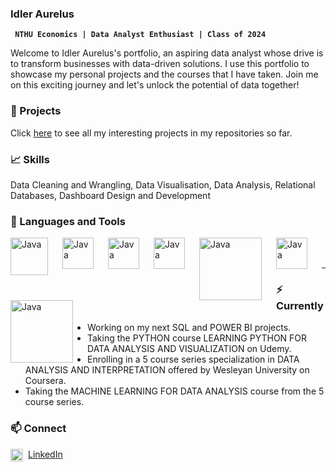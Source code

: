 ### Idler Aurelus 
**` NTHU Economics | Data Analyst Enthusiast | Class of 2024`**

Welcome to Idler Aurelus's portfolio, an aspiring data analyst whose drive is to transform businesses with data-driven solutions. I use this portfolio to showcase my personal projects and the courses that I have taken.  Join me on this exciting journey and let's unlock the potential of data together!

### 📂 Projects
Click [here](https://github.com/Idler-ai?tab=repositories) to see all my interesting projects in my repositories so far.

### 📈 Skills
Data Cleaning and Wrangling, Data Visualisation, Data Analysis, Relational Databases, Dashboard Design and Development


### 🧰 Languages and Tools
  <img align="left" alt="Java" width="60px" style="padding-right:20px;" src="https://cdn.jsdelivr.net/gh/devicons/devicon/icons/mysql/mysql-original-wordmark.svg" />
  <img align="left" alt="Java" width="50px" style="padding-right:20px;" src="https://upload.wikimedia.org/wikipedia/commons/3/34/Microsoft_Office_Excel_%282019%E2%80%93present%29.svg" / >
  <img align="left" alt="Java" width="50px" style="padding-right:20px;" src="https://cdn.jsdelivr.net/gh/devicons/devicon/icons/python/python-original-wordmark.svg" />
  <img align="left" alt="Java" width="50px" style="padding-right:20px;" src="https://www.r-project.org/logo/Rlogo.svg" />
  <img align="left" alt="Java" width="100px" style="padding-right:20px;" src= "https://seekvectorlogo.com/wp-content/uploads/2022/02/power-bi-vector-logo-2022.png" />
  <img align="left" alt="Java" width="50px" style="padding-right:20px;" src="https://cdn.worldvectorlogo.com/logos/tableau-software.svg" / >
  <img align="left" alt="Java" width="100px" style="padding-right:20px;" src="https://www.vectorlogo.zone/logos/google_bigquery/google_bigquery-ar21.svg" / >

<br />
<br />

---

### ⚡ Currently
* Working on my next SQL and POWER BI projects.
* Taking the PYTHON course LEARNING PYTHON FOR DATA ANALYSIS AND VISUALIZATION on Udemy.
* Enrolling in a 5 course series specialization in DATA ANALYSIS AND INTERPRETATION offered by Wesleyan University on Coursera.
* Taking the MACHINE LEARNING FOR DATA ANALYSIS course from the 5 course series.

### 📫 Connect
<img align="left" alt="Java" width="20px" style="padding-right:5px;" src="https://cdn.jsdelivr.net/gh/devicons/devicon/icons/linkedin/linkedin-original.svg" />[LinkedIn](https://www.linkedin.com/in/idler-aur%C3%A9lus-014435138/)


                    

          

<!--
**Idler-ai/Idler-ai** is a ✨ _special_ ✨ repository because its `README.md` (this file) appears on your GitHub profile.

Here are some ideas to get you started:

- 🔭 I’m currently working on ...
- 🌱 I’m currently learning ...
- 👯 I’m looking to collaborate on ...
- 🤔 I’m looking for help with ...
- 💬 Ask me about ...
- 📫 How to reach me: ...
- 😄 Pronouns: ...
- ⚡ Fun fact: ...
-->
